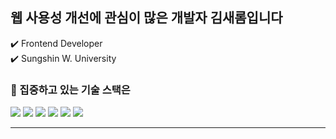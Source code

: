 
## 웹 사용성 개선에 관심이 많은 개발자 김새롬입니다 
<p> ✔️ Frontend Developer <br />
 ✔️ Sungshin W. University </p>


### 📌 집중하고 있는 기술 스택은
<p> <img src="https://img.shields.io/badge/typescript-0288cb?style=for-the-badge&logo=firebase&logoColor=white">
<img src="https://img.shields.io/badge/react-Aedffb?style=for-the-badge&logo=react&logoColor=black">
 <img src="https://img.shields.io/badge/javascript-E0b501?style=for-the-badge&logo=javascript&logoColor=black">
 <img src="https://img.shields.io/badge/html5-F3863f?style=for-the-badge&logo=html5&logoColor=white"> 
  <img src="https://img.shields.io/badge/css-979bfb?style=for-the-badge&logo=css3&logoColor=white"> 
   <img src="https://img.shields.io/badge/firebase-FFCA28?style=for-the-badge&logo=firebase&logoColor=white">
</p>

<hr/>

